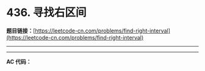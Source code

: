 # 436. 寻找右区间

**题目链接：**[https://leetcode-cn.com/problems/find-right-interval](https://leetcode-cn.com/problems/find-right-interval)

---

<Cards card="leetcode_436_find-right-interval"></Cards>

---

**AC 代码：**

```java

```